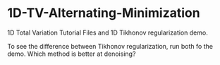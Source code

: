 # 1D-TV-Alternating-Minimization
1D Total Variation Tutorial Files and
1D Tikhonov regularization demo.

To see the difference between Tikhonov regularization, run both fo the demo. Which method is better at denoising?
